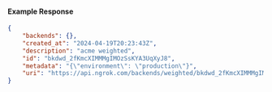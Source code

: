 <!-- Code generated for API Clients. DO NOT EDIT. -->

#### Example Response

```json
{
	"backends": {},
	"created_at": "2024-04-19T20:23:43Z",
	"description": "acme weighted",
	"id": "bkdwd_2fKmcXIMMMgIMOzSsKYA3UqXyJ8",
	"metadata": "{\"environment\": \"production\"}",
	"uri": "https://api.ngrok.com/backends/weighted/bkdwd_2fKmcXIMMMgIMOzSsKYA3UqXyJ8"
}
```
